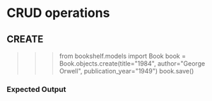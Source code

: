 # CRUD operations

## CREATE

>>> from bookshelf.models import Book
>>> book = Book.objects.create(title="1984", author="George Orwell", publication_year="1949")
>>> book.save()

### Expected Output

>>>